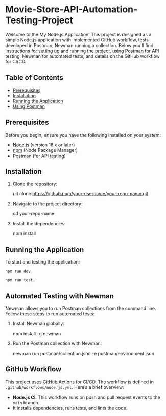 # Movie-Store-API-Automation-Testing-Project

Welcome to the My Node.js Application! This project is designed as a simple Node.js application with implemented GitHub workflow, tests developed in Postman, Newman running a collection. Below you'll find instructions for setting up and running the project, using Postman for API testing, Newman for automated tests, and details on the GitHub workflow for CI/CD.

## Table of Contents

- [Prerequisites](#prerequisites)
- [Installation](#installation)
- [Running the Application](#running-the-application)
- [Using Postman](#using-postman)

## Prerequisites

Before you begin, ensure you have the following installed on your system:

- [Node.js](https://nodejs.org/) (version 18.x or later)
- [npm](https://www.npmjs.com/get-npm) (Node Package Manager)
- [Postman](https://www.postman.com/) (for API testing)

## Installation

1. Clone the repository:

    
    git clone https://github.com/your-username/your-repo-name.git
    

2. Navigate to the project directory:

    
    cd your-repo-name
    

3. Install the dependencies:

    
    npm install
    

## Running the Application

To start and testing the application:

    npm run dev

    npm run test.

## Automated Testing with Newman

Newman allows you to run Postman collections from the command line. Follow these steps to run automated tests:

1. Install Newman globally:

    
    npm install -g newman
    

2. Run the Postman collection with Newman:

    
    newman run postman/collection.json -e postman/environment.json
    

## GitHub Workflow

This project uses GitHub Actions for CI/CD. The workflow is defined in `.github/workflows/node.js.yml`. Here’s a brief overview:

- **Node.js CI**: This workflow runs on push and pull request events to the `main` branch.
- It installs dependencies, runs tests, and lints the code.
